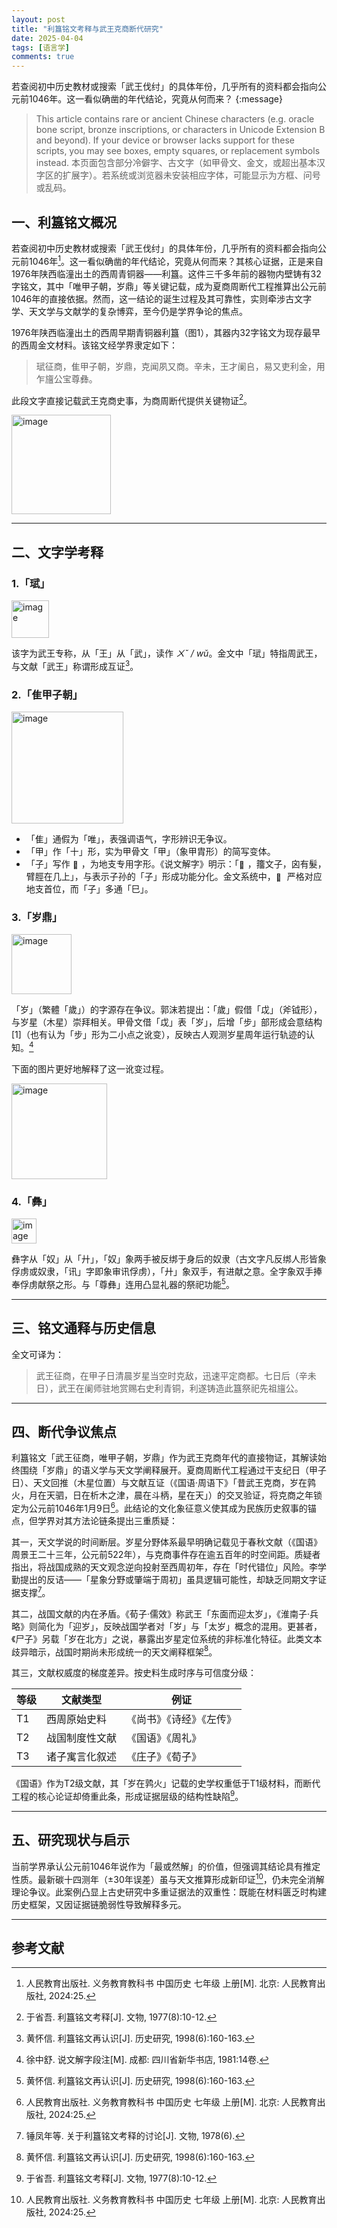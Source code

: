```yaml
---
layout: post
title: "利簋铭文考释与武王克商断代研究"
date: 2025-04-04
tags: [语言学]
comments: true
---
```


若查阅初中历史教材或搜索「武王伐纣」的具体年份，几乎所有的资料都会指向公元前1046年。这一看似确凿的年代结论，究竟从何而来？
{:message}

> This article contains rare or ancient Chinese characters (e.g. oracle bone script, bronze inscriptions, or characters in Unicode Extension B and beyond). If your device or browser lacks support for these scripts, you may see boxes, empty squares, or replacement symbols instead.
> 本页面包含部分冷僻字、古文字（如甲骨文、金文，或超出基本汉字区的扩展字）。若系统或浏览器未安装相应字体，可能显示为方框、问号或乱码。

## 一、利簋铭文概况

若查阅初中历史教材或搜索「武王伐纣」的具体年份，几乎所有的资料都会指向公元前1046年[^5]。这一看似确凿的年代结论，究竟从何而来？其核心证据，正是来自1976年陕西临潼出土的西周青铜器——利簋。这件三千多年前的器物内壁铸有32字铭文，其中「唯甲子朝，岁鼎」等关键记载，成为夏商周断代工程推算出公元前1046年的直接依据。然而，这一结论的诞生过程及其可靠性，实则牵涉古文字学、天文学与文献学的复杂博弈，至今仍是学界争论的焦点。

1976年陕西临潼出土的西周早期青铜器利簋（图1），其器内32字铭文为现存最早的西周金文材料。该铭文经学界隶定如下：

> 珷征商，隹甲子朝，岁鼎，克闻夙又商。辛未，王才阑𠂤，易又吏利金，用乍旜公宝尊彝。

此段文字直接记载武王克商史事，为商周断代提供关键物证[^1]。

<img width="159" alt="image" src="https://github.com/user-attachments/assets/15c398fe-66de-458d-825c-e9098ede260c" />

---

## 二、文字学考释

### 1.「珷」

<img width="60" alt="image" src="https://github.com/user-attachments/assets/c9641e2c-d50e-43e4-a9fe-a04a4e0ec2c9" />

该字为武王专称，从「王」从「武」，读作 *ㄨˇ / wǔ*。金文中「珷」特指周武王，与文献「武王」称谓形成互证[^2]。

### 2.「隹甲子朝」

<img width="179" alt="image" src="https://github.com/user-attachments/assets/0f9f0335-22b0-484e-9759-db779694d532" />

- 「隹」通假为「唯」，表强调语气，字形辨识无争议。  
- 「甲」作「十」形，实为甲骨文「甲」（象甲胄形）的简写变体。  
- 「子」写作
<img src="https://github.com/user-attachments/assets/e791a154-a655-4f8a-a93a-3e167d760628" alt="𢀇字图像" style="height:1em; vertical-align:middle; display:inline;">，为地支专用字形。《说文解字》明示：「<img src="https://github.com/user-attachments/assets/e791a154-a655-4f8a-a93a-3e167d760628" alt="𢀇字图像" style="height:1em; vertical-align:middle; display:inline;">，籒文子，囟有髮，臂脛在几上」，与表示子孙的「子」形成功能分化。金文系统中，<img src="https://github.com/user-attachments/assets/e791a154-a655-4f8a-a93a-3e167d760628" alt="𢀇字图像" style="height:1em; vertical-align:middle; display:inline;">
严格对应地支首位，而「子」多通「巳」。

### 3.「岁鼎」

<img width="96" alt="image" src="https://github.com/user-attachments/assets/bb5d2cd6-b4a6-412d-80e8-a58b93d95e3b" />

「岁」（繁體「歲」）的字源存在争议。郭沫若提出：「歲」假借「戉」（斧钺形），与岁星（木星）崇拜相关。甲骨文借「戉」表「岁」，后增「步」部形成会意结构[1]（也有认为「步」形为二小点之讹变），反映古人观测岁星周年运行轨迹的认知。[^3]

下面的图片更好地解释了这一讹变过程。

<img width="153" alt="image" src="https://github.com/user-attachments/assets/ab52c4e4-8db6-4ae0-aa90-45f571280ff9" />

### 4.「彝」

<img width="40" alt="image" src="https://github.com/user-attachments/assets/7674d225-7fb9-47c4-af06-c1cad173458e" />

彝字从「奴」从「廾」，「奴」象两手被反绑于身后的奴隶（古文字凡反绑人形皆象俘虏或奴隶，「讯」字即象审讯俘虏），「廾」象双手，有进献之意。全字象双手捧奉俘虏献祭之形。与「尊彝」连用凸显礼器的祭祀功能[^2]。

---

## 三、铭文通释与历史信息

全文可译为：

> 武王征商，在甲子日清晨岁星当空时克敌，迅速平定商都。七日后（辛未日），武王在阑师驻地赏赐右史利青铜，利遂铸造此簋祭祀先祖旜公。

---

## 四、断代争议焦点

利簋铭文「武王征商，唯甲子朝，岁鼎」作为武王克商年代的直接物证，其解读始终围绕「岁鼎」的语义学与天文学阐释展开。夏商周断代工程通过干支纪日（甲子日）、天文回推（木星位置）与文献互证（《国语·周语下》「昔武王克商，岁在鹑火，月在天驷，日在析木之津，晨在斗柄，星在天」）的交叉验证，将克商之年锁定为公元前1046年1月9日[^5]。此结论的文化象征意义使其成为民族历史叙事的锚点，但学界对其方法论链条提出三重质疑：

其一，天文学说的时间断层。岁星分野体系最早明确记载见于春秋文献（《国语》周景王二十三年，公元前522年），与克商事件存在逾五百年的时空间距。质疑者指出，将战国成熟的天文观念逆向投射至西周初年，存在「时代错位」风险。李学勤提出的反诘——「星象分野或肇端于周初」虽具逻辑可能性，却缺乏同期文字证据支撑[^4]。

其二，战国文献的内在矛盾。《荀子·儒效》称武王「东面而迎太岁」，《淮南子·兵略》则简化为「迎岁」，反映战国学者对「岁」与「太岁」概念的混用。更甚者，《尸子》另载「岁在北方」之说，暴露出岁星定位系统的非标准化特征。此类文本歧异暗示，战国时期尚未形成统一的天文阐释框架[^2]。

其三，文献权威度的梯度差异。按史料生成时序与可信度分级：

| 等级 | 文献类型         | 例证                         |
|------|------------------|------------------------------|
| T1   | 西周原始史料     | 《尚书》《诗经》《左传》    |
| T2   | 战国制度性文献   | 《国语》《周礼》            |
| T3   | 诸子寓言化叙述   | 《庄子》《荀子》            |

《国语》作为T2级文献，其「岁在鹑火」记载的史学权重低于T1级材料，而断代工程的核心论证却倚重此条，形成证据层级的结构性缺陷[^1]。

---

## 五、研究现状与启示

当前学界承认公元前1046年说作为「最或然解」的价值，但强调其结论具有推定性质。最新碳十四测年（±30年误差）虽与天文推算形成新印证[^5]，仍未完全消解理论争议。此案例凸显上古史研究中多重证据法的双重性：既能在材料匮乏时构建历史框架，又因证据链脆弱性导致解释多元。

---

## 参考文献

[^1]: 于省吾. 利簋铭文考释[J]. 文物, 1977(8):10-12.  
[^2]: 黄怀信. 利簋铭文再认识[J]. 历史研究, 1998(6):160-163.  
[^3]: 徐中舒. 说文解字段注[M]. 成都: 四川省新华书店, 1981:14卷.  
[^4]: 锤凤年等. 关于利簋铭文考释的讨论[J]. 文物, 1978(6).  
[^5]: 人民教育出版社. 义务教育教科书 中国历史 七年级 上册[M]. 北京: 人民教育出版社, 2024:25.

